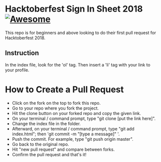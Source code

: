 # Hacktoberfest Sign In Sheet 2018 [![Awesome](https://awesome.re/badge.svg)](https://awesome.re)
This repo is for beginners and above looking to do their first pull request for Hacktoberfest 2018.

## Instruction
In the index file, look for the 'ol' tag. Then insert a 'li' tag with your link to your profile.

# How to Create a Pull Request

  - Click on the fork on the top to fork this repo.
  - Go to your repo where you fork the project.
  - Hit the clone button on your forked repo and copy the given link.
  - On your terminal / command prompt, type "git clone [put the link here]".
  - Change the index file in the folder.
  - Afterward, on your terminal / command prompt, type "git add index.html"; then 'git commit -m "[type a message]" '.
  - Push the commit. For example, type "git push origin master".
  - Go back to the original repo.
  - Hit "new pull request" and compare between forks.
  - Confirm the pull request and that's it!

